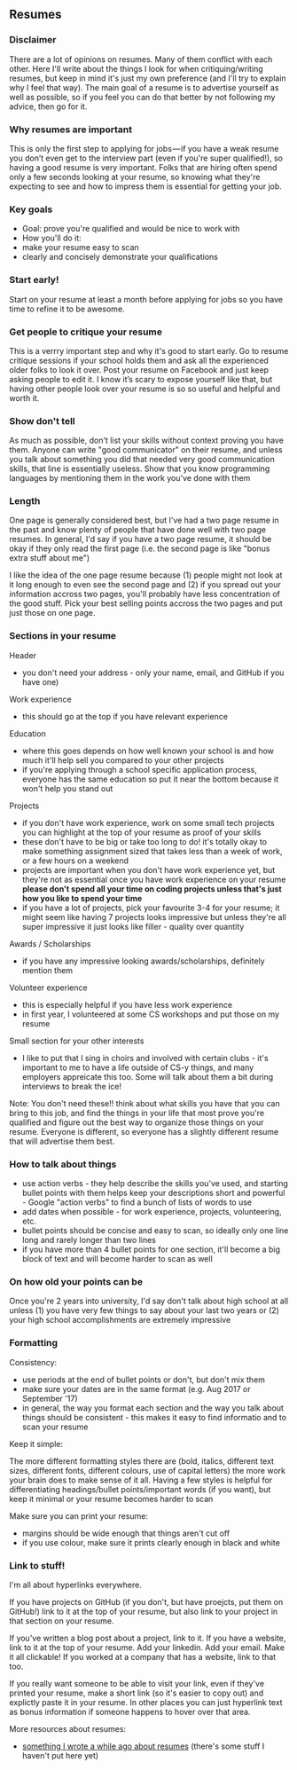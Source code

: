 ## Resumes

### Disclaimer

There are a lot of opinions on resumes. Many of them conflict with each other. Here I'll write about the things I look for when critiquing/writing resumes, but keep in mind it's just my own preference (and I'll try to explain why I feel that way). The main goal of a resume is to advertise yourself as well as possible, so if you feel you can do that better by not following my advice, then go for it.


### Why resumes are important

This is only the first step to applying for jobs — if you have a weak resume you don’t even get to the interview part (even if you're super qualified!), so having a good resume is very important. Folks that are hiring often spend only a few seconds looking at your resume, so knowing what they're expecting to see and how to impress them is essential for getting your job.


### Key goals

- Goal: prove you're qualified and would be nice to work with
- How you'll do it:
 - make your resume easy to scan
 - clearly and concisely demonstrate your qualifications

### Start early!

Start on your resume at least a month before applying for jobs so you have time to refine it to be awesome.


### Get people to critique your resume

This is a verrry important step and why it's good to start early. Go to resume critique sessions if your school holds them and ask all the experienced older folks to look it over. Post your resume on Facebook and just keep asking people to edit it. I know it’s scary to expose yourself like that, but having other people look over your resume is so so useful and helpful and worth it.


### Show don't tell

As much as possible, don't list your skills without context proving you have them. Anyone can write "good communicator" on their resume, and unless you talk about something you did that needed very good communication skills, that line is essentially useless. Show that you know programming languages by mentioning them in the work you've done with them


### Length

One page is generally considered best, but I've had a two page resume in the past and know plenty of people that have done well with two page resumes. In general, I'd say if you have a two page resume, it should be okay if they only read the first page (i.e. the second page is like "bonus extra stuff about me")

I like the idea of the one page resume because (1) people might not look at it long enough to even see the second page and (2) if you spread out your information accross two pages, you'll probably have less concentration of the good stuff. Pick your best selling points accross the two pages and put just those on one page.


### Sections in your resume

Header

- you don't need your address - only your name, email, and GitHub if you have one)

Work experience

- this should go at the top if you have relevant experience

Education

- where this goes depends on how well known your school is and how much it'll help sell you compared to your other projects
- if you're applying through a school specific application process, everyone has the same education so put it near the bottom because it won't help you stand out

Projects

- if you don't have work experience, work on some small tech projects you can highlight at the top of your resume as proof of your skills
- these don't have to be big or take too long to do! it's totally okay to make something assignment sized that takes less than a week of work, or a few hours on a weekend
- projects are important when you don't have work experience yet, but they're not as essential once you have work experience on your resume **please don't spend all your time on coding projects unless that's just how you like to spend your time**
- if you have a lot of projects, pick your favourite 3-4 for your resume; it might seem like having 7 projects looks impressive but unless they're all super impressive it just looks like filler - quality over quantity

Awards / Scholarships

- if you have any impressive looking awards/scholarships, definitely mention them

Volunteer experience

- this is especially helpful if you have less work experience
- in first year, I volunteered at some CS workshops and put those on my resume

Small section for your other interests

- I like to put that I sing in choirs and involved with certain clubs - it's important to me to have a life outside of CS-y things, and many employers appreicate this too. Some will talk about them a bit during interviews to break the ice!

Note: You don't need these!! think about what skills you have that you can bring to this job, and find the things in your life that most prove you're qualified and figure out the best way to organize those things on your resume. Everyone is different, so everyone has a slightly different resume that will advertise them best.

### How to talk about things

- use action verbs - they help describe the skills you've used, and starting bullet points with them helps keep your descriptions short and powerful - Google "action verbs" to find a bunch of lists of words to use
- add dates when possible - for work experience, projects, volunteering, etc.
- bullet points should be concise and easy to scan, so ideally only one line long and rarely longer than two lines
- if you have more than 4 bullet points for one section, it'll become a big block of text and will become harder to scan as well


### On how old your points can be

Once you're 2 years into university, I'd say don't talk about high school at all unless (1) you have very few things to say about your last two years or (2) your high school accomplishments are extremely impressive


### Formatting

Consistency:

- use periods at the end of bullet points or don't, but don't mix them
- make sure your dates are in the same format (e.g. Aug 2017 or September '17)
- in general, the way you format each section and the way you talk about things should be consistent - this makes it easy to find informatio and to scan your resume

Keep it simple:

The more different formatting styles there are (bold, italics, different text sizes, different fonts, different colours, use of capital letters) the more work your brain does to make sense of it all. Having a few styles is helpful for differentiating headings/bullet points/important words (if you want), but keep it minimal or your resume becomes harder to scan

Make sure you can print your resume:

- margins should be wide enough that things aren't cut off
- if you use colour, make sure it prints clearly enough in black and white


### Link to stuff!

I'm all about hyperlinks everywhere.

If you have projects on GitHub (if you don't, but have proejcts, put them on GitHub!) link to it at the top of your resume, but also link to your project in that section on your resume.

If you've written a blog post about a project, link to it. If you have a website, link to it at the top of your resume. Add your linkedin. Add your email. Make it all clickable! If you worked at a company that has a website, link to that too.

If you really want someone to be able to visit your link, even if they've printed your resume, make a short link (so it's easier to copy out) and explictly paste it in your resume. In other places you can just hyperlink text as bonus information if someone happens to hover over that area.


More resources about resumes:

- [something I wrote a while ago about resumes](https://docs.google.com/document/d/1iMMQCuHFY5ocwAJSrnAIfz5o23CYYsT0EPtlYTaj9Bs/pub) (there's some stuff I haven't put here yet)
